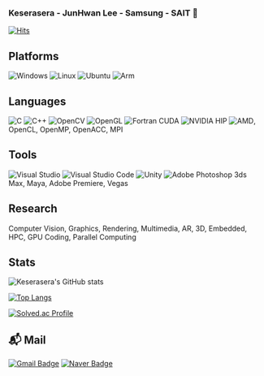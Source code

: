 ### Keserasera - JunHwan Lee - Samsung - SAIT 🌱

[![Hits](https://hits.seeyoufarm.com/api/count/incr/badge.svg?url=https%3A%2F%2Fgithub.com%2FKeserasera&count_bg=%2379C83D&title_bg=%23555555&icon=&icon_color=%23E7E7E7&title=hits&edge_flat=false)](https://hits.seeyoufarm.com)

## Platforms
![Windows](https://img.shields.io/badge/Windows-0078D6.svg?&style=plastic&logo=Windows&logoColor=white)
![Linux](https://img.shields.io/badge/Linux-FCC624.svg?&style=plastic&logo=Linux&logoColor=white)
![Ubuntu](https://img.shields.io/badge/Ubuntu-E95420.svg?&style=plastic&logo=Ubuntu&logoColor=white)
![Arm](https://img.shields.io/badge/Arm-0091BD.svg?&style=plastic&logo=Arm&logoColor=white)

## Languages
![C](https://img.shields.io/badge/C-A8B9CC.svg?&style=plastic&logo=C&logoColor=white)
![C++](https://img.shields.io/badge/C++-00599C.svg?&style=plastic&logo=C++&logoColor=white)
![OpenCV](https://img.shields.io/badge/OpenCV-5C3EE8.svg?&style=plastic&logo=OpenCV&logoColor=white)
![OpenGL](https://img.shields.io/badge/OpenGL-5586A4.svg?&style=plastic&logo=OpenGL&logoColor=white)
![Fortran](https://img.shields.io/badge/Fortran-734F96.svg?&style=plastic&logo=Fortran&logoColor=white)
CUDA ![NVIDIA](https://img.shields.io/badge/NVIDIA-76B900.svg?&style=plastic&logo=NVIDIA&logoColor=white)
HIP ![AMD](https://img.shields.io/badge/AMD-ED1C24.svg?&style=plastic&logo=AMD&logoColor=white), OpenCL, OpenMP, OpenACC, MPI

## Tools
![Visual Studio](https://img.shields.io/badge/Visual%20Studio-5C2D91.svg?&style=plastic&logo=Visual%20Studio&logoColor=white)
![Visual Studio Code](https://img.shields.io/badge/Visual%20Studio%20Code-007ACC.svg?&style=plastic&logo=Visual%20Studio%20Code&logoColor=white)
![Unity](https://img.shields.io/badge/Unity-FFFFFF.svg?&style=plastic&logo=Unity&logoColor=white)
![Adobe Photoshop](https://img.shields.io/badge/Adobe%20Photoshop-31A8FF.svg?&style=plastic&logo=Adobe%20Photoshop&logoColor=white)
3ds Max, Maya, Adobe Premiere, Vegas

## Research
Computer Vision, Graphics, Rendering, Multimedia, AR, 3D, Embedded, HPC, GPU Coding, Parallel Computing

## Stats
![Keserasera's GitHub stats](https://github-readme-stats.vercel.app/api?username=Keserasera&show_icons=true&theme=tokyonight)

[![Top Langs](https://github-readme-stats.vercel.app/api/top-langs/?username=Keserasera&theme=tokyonight)](https://github.com/anuraghazra/github-readme-stats)

[![Solved.ac Profile](http://mazassumnida.wtf/api/v2/generate_badge?boj=tarje3)](https://solved.ac/tarje3/)


## :mailbox_with_mail: Mail

[![Gmail Badge](https://img.shields.io/badge/Gmail-d14836?style=flat-square&logo=Gmail&logoColor=white&link=mailto:tarje3@gmail.com)](mailto:tarje3@gmail.com)
[![Naver Badge](https://img.shields.io/badge/Naver-03C75A?style=flat-square&logo=Naver&logoColor=white&link=mailto:tarje3@naver.com)](mailto:tarje3@naver.com)






<!--
**Keserasera/Keserasera** is a ✨ _special_ ✨ repository because its `README.md` (this file) appears on your GitHub profile.

Here are some ideas to get you started:

- 🔭 I’m currently working on ...
- 🌱 I’m currently learning ...
- 👯 I’m looking to collaborate on ...
- 🤔 I’m looking for help with ...
- 💬 Ask me about ...
- 📫 How to reach me: ...
- 😄 Pronouns: ...
- ⚡ Fun fact: ...
-->
